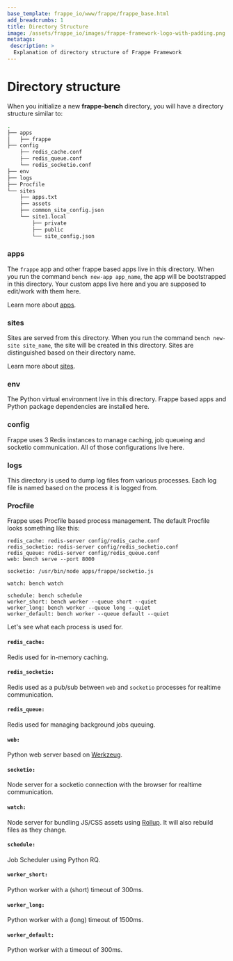 ```yaml
---
base_template: frappe_io/www/frappe/frappe_base.html
add_breadcrumbs: 1
title: Directory Structure
image: /assets/frappe_io/images/frappe-framework-logo-with-padding.png
metatags:
 description: >
  Explanation of directory structure of Frappe Framework
---
```


# Directory structure

When you initialize a new **frappe-bench** directory, you will have a directory
structure similar to:

```bash
.
├── apps
│   ├── frappe
├── config
    ├── redis_cache.conf
    ├── redis_queue.conf
	└── redis_socketio.conf
├── env
├── logs
├── Procfile
└── sites
    ├── apps.txt
    ├── assets
    ├── common_site_config.json
    └── site1.local
        ├── private
        ├── public
        └── site_config.json
```

### apps

The `frappe` app and other frappe based apps live in this directory. When you
run the command `bench new-app app_name`, the app will be bootstrapped in this
directory. Your custom apps live here and you are supposed to edit/work with
them here.

Learn more about [apps](/docs/user/en/apps).

### sites

Sites are served from this directory. When you run the command `bench new-site
site_name`, the site will be created in this directory. Sites are distinguished
based on their directory name.

Learn more about [sites](/docs/user/en/sites).

### env

The Python virtual environment live in this directory. Frappe based apps and
Python package dependencies are installed here.

### config

Frappe uses 3 Redis instances to manage caching, job queueing and socketio
communication. All of those configurations live here.

### logs

This directory is used to dump log files from various processes. Each log file
is named based on the process it is logged from.

### Procfile

Frappe uses Procfile based process management. The default Procfile looks
something like this:

```
redis_cache: redis-server config/redis_cache.conf
redis_socketio: redis-server config/redis_socketio.conf
redis_queue: redis-server config/redis_queue.conf
web: bench serve --port 8000

socketio: /usr/bin/node apps/frappe/socketio.js

watch: bench watch

schedule: bench schedule
worker_short: bench worker --queue short --quiet
worker_long: bench worker --queue long --quiet
worker_default: bench worker --queue default --quiet
```

Let's see what each process is used for.

#### `redis_cache:`
Redis used for in-memory caching.

#### `redis_socketio:`
Redis used as a pub/sub between `web` and `socketio` processes for realtime communication.

#### `redis_queue:`
Redis used for managing background jobs queuing.

#### `web:`
Python web server based on [Werkzeug](https://palletsprojects.com/p/werkzeug/).

#### `socketio:`
Node server for a socketio connection with the browser for realtime communication.

#### `watch:`
Node server for bundling JS/CSS assets using [Rollup](https://rollupjs.org).
It will also rebuild files as they change.

#### `schedule:`
Job Scheduler using Python RQ.

#### `worker_short:`
Python worker with a (short) timeout of 300ms.

#### `worker_long:`
Python worker with a (long) timeout of 1500ms.

#### `worker_default:`
Python worker with a timeout of 300ms.

